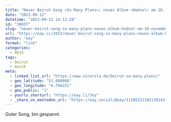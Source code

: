 ```yaml
---
title: "Neuer Beirut-Song »So Many Plans«; neues Album »Hadsel« am 10. November"
date: "2023-09-12"
datetime: "2023-09-12 14:12:28"
id: "38837"
slug: "neuer-beirut-song-so-many-plans-neues-album-hadsel-am-10-november"
url: "https://eay.cc/2023/neuer-beirut-song-so-many-plans-neues-album-hadsel-am-10-november/"
author: "eay"
format: "link"
categories:
  - 0815
tags:
  - beirut
  - musik
meta:
  - linked_list_url: "https://www.nicorola.de/beirut-so-many-plans/"
  - geo_latitude: "51.000088"
  - geo_longitude: "6.794251"
  - geo_public: "1"
  - yourls_shorturl: "https://eay.li/3ny"
  - _share_on_mastodon_url: "https://eay.social/@eay/111052111821391431"
---
```


Guter Song, bin gespannt.
